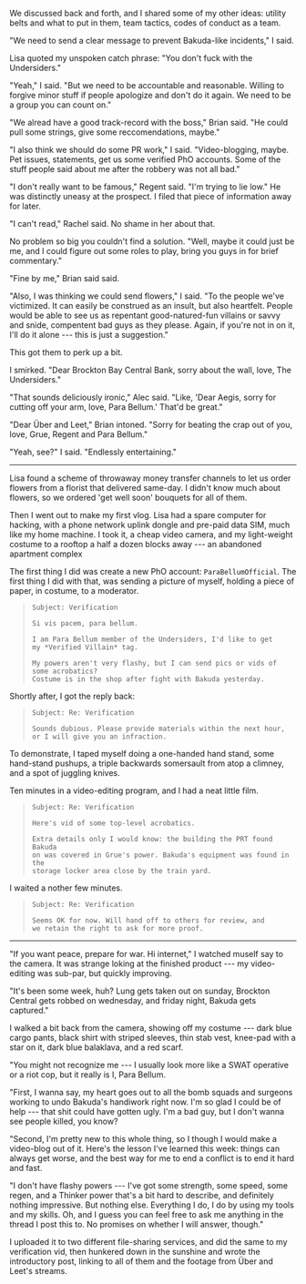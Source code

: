 We discussed back and forth, and I shared some of my other ideas: utility belts and what to
put in them, team tactics, codes of conduct as a team.

"We need to send a clear message to prevent Bakuda-like incidents," I said.

Lisa quoted my unspoken catch phrase: "You don't fuck with the Undersiders."

"Yeah," I said. "But we need to be accountable and reasonable. Willing to forgive minor stuff if
people apologize and don't do it again. We need to be a group you can count on."

"We alread have a good track-record with the boss," Brian said. "He could pull some
strings, give some reccomendations, maybe."

"I also think we should do some PR work," I said. "Video-blogging, maybe. Pet issues, statements,
get us some verified PhO accounts. Some of the stuff people said about me after the robbery was not
all bad."

"I don't really want to be famous," Regent said. "I'm trying to lie low." He was distinctly uneasy
at the prospect. I filed that piece of information away for later.

"I can't read," Rachel said. No shame in her about that.

No problem so big you couldn't find a solution. "Well, maybe it could just be me, and I could figure out
some roles to play, bring you guys in for brief commentary."

"Fine by me," Brian said said.

"Also, I was thinking we could send flowers," I said. "To the people we've victimized. It can easily
be construed as an insult, but also heartfelt. People would be able to see us as repentant good-natured-fun
villains or savvy and snide, compentent bad guys as they please. Again, if you're not in on it,
I'll do it alone --- this is just a suggestion."

This got them to perk up a bit.

I smirked. "Dear Brockton Bay Central Bank, sorry about the wall, love, The Undersiders."

"That sounds deliciously ironic," Alec said. "Like, 'Dear Aegis, sorry for cutting off your arm, love, Para Bellum.'
That'd be great."


"Dear Über and Leet," Brian intoned. "Sorry for beating the crap out of you, love, Grue, Regent and Para Bellum."

"Yeah, see?" I said. "Endlessly entertaining."

----

Lisa found a scheme of throwaway money transfer channels to let us order flowers from a florist that
delivered same-day. I didn't know much about flowers, so we ordered 'get well soon' bouquets for all of them.

Then I went out to make my first vlog. Lisa had a spare computer for hacking, with a phone network uplink dongle
and pre-paid data SIM, much like my home machine. I took it, a cheap video camera,
and my light-weight costume to a rooftop a half a dozen blocks away --- an abandoned apartment complex

The first thing I did was create a new PhO account: `ParaBellumOfficial`. The first thing I did with that,
was sending a picture of myself, holding a piece of paper, in costume, to a moderator.

> ~~~
> Subject: Verification
>
> Si vis pacem, para bellum.
>
> I am Para Bellum member of the Undersiders, I'd like to get
> my *Verified Villain* tag.
>
> My powers aren't very flashy, but I can send pics or vids of some acrobatics?
> Costume is in the shop after fight with Bakuda yesterday.
> ~~~

Shortly after, I got the reply back:

> ~~~
> Subject: Re: Verification
>
> Sounds dubious. Please provide materials within the next hour,
> or I will give you an infraction.
> ~~~

To demonstrate, I taped myself doing a one-handed hand stand, some hand-stand pushups,
a triple backwards somersault from atop a climney, and a spot of juggling knives.

Ten minutes in a video-editing program, and I had a neat little film.

> ~~~
> Subject: Re: Verification
>
> Here's vid of some top-level acrobatics.
>
> Extra details only I would know: the building the PRT found Bakuda
> on was covered in Grue's power. Bakuda's equipment was found in the
> storage locker area close by the train yard.
> ~~~

I waited a nother few minutes.

> ~~~
> Subject: Re: Verification
>
> Seems OK for now. Will hand off to others for review, and
> we retain the right to ask for more proof.
> ~~~

-----

"If you want peace, prepare for war. Hi internet," I watched muself say
to the camera. It was strange loking at
the finished product --- my video-editing was sub-par, but quickly improving.

"It's been some week, huh? Lung gets taken out on sunday, Brockton Central gets robbed
on wednesday, and friday night, Bakuda gets captured."

I walked a bit back from the camera, showing off my costume --- dark blue cargo pants,
black shirt with striped sleeves, thin stab vest, knee-pad with a star on it, dark blue balaklava,
and a red scarf.

"You might not recognize me --- I usually look more like a SWAT operative or a riot cop, but
it really is I, Para Bellum.

"First, I wanna say, my heart goes out to all the bomb squads and surgeons working to undo Bakuda's handiwork
right now. I'm so glad I could be of help --- that shit could have gotten ugly. I'm a bad guy, but I don't
wanna see people killed, you know?

"Second, I'm pretty new to this whole thing, so I though I would make a video-blog out of it.
Here's the lesson I've learned this week: things can always get worse, and the best way for me to
end a conflict is to end it hard and fast.

"I don't have flashy powers --- I've got some strength, some speed, some regen, and a Thinker power
that's a bit hard to describe, and definitely nothing impressive. But nothing else. Everything I do,
I do by using my tools and my skills. Oh, and I guess you can feel free to ask me anything in the thread
I post this to. No promises on whether I will answer, though."

I uploaded it to two different file-sharing services, and did the same to my verification vid, then
hunkered down in the sunshine and wrote the introductory post, linking to all of them and the footage from Über and
Leet's streams.
